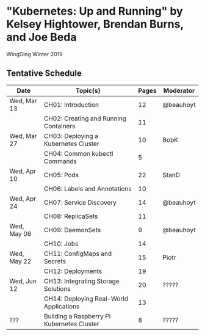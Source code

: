 # "Kubernetes: Up and Running" by Kelsey Hightower, Brendan Burns, and Joe Beda

WingDing Winter 2019

## Tentative Schedule

| Date        | Topic(s)                                  | Pages | Moderator |
|-------------|-------------------------------------------|-------|-----------|
| Wed, Mar 13 | CH01: Introduction                        |    12 | @beauhoyt |
|             | CH02: Creating and Running Containers     |    11 |           |
| Wed, Mar 27 | CH03: Deploying a Kubernetes Cluster      |    10 | BobK      |
|             | CH04: Common kubectl Commands             |     5 |           |
| Wed, Apr 10 | CH05: Pods                                |    22 | StanD     |
|             | CH06: Labels and Annotations              |    10 |           |
| Wed, Apr 24 | CH07: Service Discovery                   |    14 | @beauhoyt |
|             | CH08: ReplicaSets                         |    11 |           |
| Wed, May 08 | CH09: DaemonSets                          |     9 | @beauhoyt |
|             | CH10: Jobs                                |    14 |           |
| Wed, May 22 | CH11: ConfigMaps and Secrets              |    15 | Piotr     |
|             | CH12: Deployments                         |    19 |           |
| Wed, Jun 12 | CH13: Integrating Storage Solutions       |    20 | ?????     |
|             | CH14: Deploying Real-World Applications   |    13 |           |
| ???         | Building a Raspberry Pi Kubernetes Cluster|     8 | ?????     |
